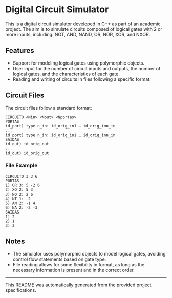 # Digital Circuit Simulator

This is a digital circuit simulator developed in C++ as part of an academic project. The aim is to simulate circuits composed of logical gates with 2 or more inputs, including: NOT, AND, NAND, OR, NOR, XOR, and NXOR.

## Features

- Support for modeling logical gates using polymorphic objects.
- User input for the number of circuit inputs and outputs, the number of logical gates, and the characteristics of each gate.
- Reading and writing of circuits in files following a specific format.

## Circuit Files

The circuit files follow a standard format:

```
CIRCUITO <Nin> <Nout> <Nportas>
PORTAS
id_port) type n_in: id_orig_in1 … id_orig_inn_in
...
id_port) type n_in: id_orig_in1 … id_orig_inn_in
SAIDAS
id_out) id_orig_out
...
id_out) id_orig_out
```

### File Example

```
CIRCUITO 3 3 6
PORTAS
1) OR 3: 5 -2 6
2) XO 2: 5 3
3) NO 2: 2 6
4) NT 1: -2
5) AN 2: -1 4
6) NA 2: -2 -3
SAIDAS
1) 2
2) 1
3) 3
```

## Notes

- The simulator uses polymorphic objects to model logical gates, avoiding control flow statements based on gate type.
- File reading allows for some flexibility in format, as long as the necessary information is present and in the correct order.

---
This README was automatically generated from the provided project specifications.
